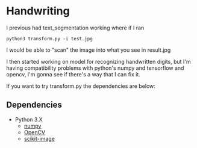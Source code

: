# Handwriting

I previous had text_segmentation working where if I ran 

```
python3 transform.py -i test.jpg
``` 

I would be able to "scan" the image into what you see in result.jpg 

I then started working on model for recognizing handwritten digits, but I'm having compatibility problems with python's numpy and tensorflow and opencv, I'm gonna see if there's a way that I can fix it. 

If you want to try transform.py the dependencies are below: 

## Dependencies
 - Python 3.X
   - [numpy](https://pypi.org/project/numpy/)
   - [OpenCV](https://pypi.org/project/opencv-python/)
   - [scikit-image](https://pypi.org/project/scikit-image/)
